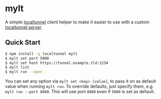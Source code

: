 # mylt

A simple [localtunnel](https://github.com/localtunnel/localtunnel) client helper to make it easier to use with a custom [localtunnel server](https://github.com/localtunnel/server).

## Quick Start

```sh
$ npm install -g localtunnel mylt
$ mylt set port 5000
$ mylt set host https://tunnel.example.tld:1234
$ mylt list
$ mylt run --open
```

You can set any option via `mylt set <key> [value]`, to pass it on as default value when running `mylt run`.
To override defaults, just specify them, e.g. `mylt run --port 8080`. This will use port `8080`
even if `5000` is set as default.
